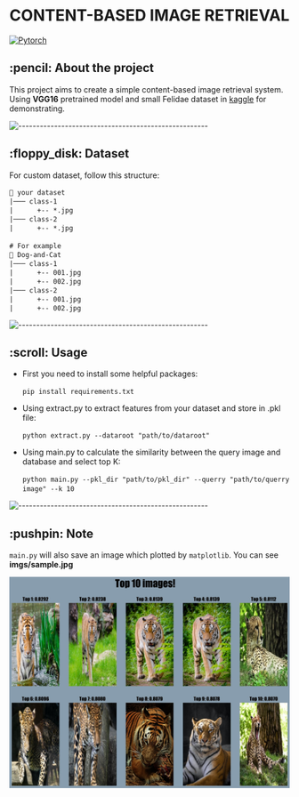 <h1 align="center"> CONTENT-BASED IMAGE RETRIEVAL </h1>

[![Pytorch](https://img.shields.io/badge/PyTorch-%23EE4C2C.svg?style=for-the-badge&logo=PyTorch&logoColor=white)](https://pytorch.org/)

<h2> :pencil: About the project </h2>

This project aims to create a simple content-based image retrieval system. Using **VGG16** pretrained model and small Felidae dataset in [kaggle](https://www.kaggle.com/vishweshsalodkar/wild-animals) for demonstrating.

![-----------------------------------------------------](https://raw.githubusercontent.com/andreasbm/readme/master/assets/lines/rainbow.png)

<h2> :floppy_disk: Dataset </h2>

For custom dataset, follow this structure:

    📂 your dataset
    |─── class-1
    |      +-- *.jpg
    |─── class-2
    |      +-- *.jpg
    
    # For example
    📂 Dog-and-Cat
    |─── class-1
    |      +-- 001.jpg
    |      +-- 002.jpg
    |─── class-2
    |      +-- 001.jpg
    |      +-- 002.jpg        

![-----------------------------------------------------](https://raw.githubusercontent.com/andreasbm/readme/master/assets/lines/rainbow.png)

<h2> :scroll: Usage </h2>
<ul>
<li> First you need to install some helpful packages:</li>
    
`pip install requirements.txt`

<li> Using extract.py to extract features from your dataset and store in .pkl file: </li>

`python extract.py --dataroot "path/to/dataroot"`

<li> Using main.py to calculate the similarity between the query image and database and select top K: </li>

`python main.py --pkl_dir "path/to/pkl_dir" --querry "path/to/querry image" --k 10`
 </ul>

![-----------------------------------------------------](https://raw.githubusercontent.com/andreasbm/readme/master/assets/lines/rainbow.png)


<h2> :pushpin: Note </h2>

`main.py` will also save an image which plotted  by `matplotlib`. You can see **imgs/sample.jpg**

<p align="center">
  <img src="imgs/sample.jpg" width=800>
</p>
